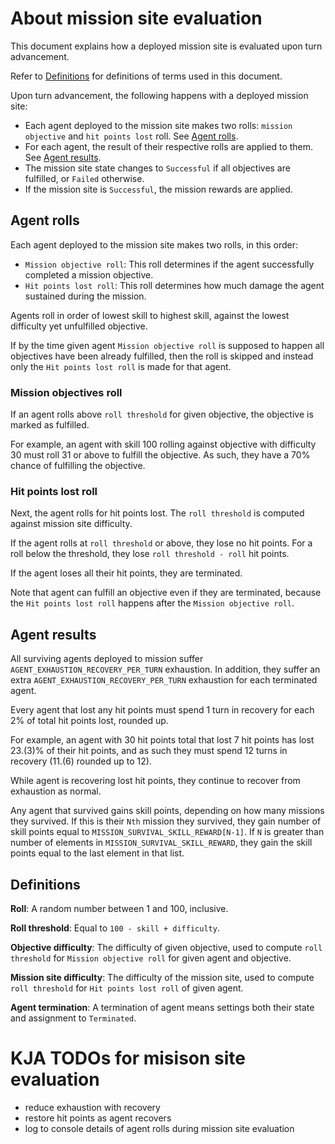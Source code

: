 # About mission site evaluation

This document explains how a deployed mission site is evaluated upon turn advancement.

Refer to [Definitions](#definitions) for definitions of terms used in this document.

Upon turn advancement, the following happens with a deployed mission site:

- Each agent deployed to the mission site makes two rolls: `mission objective` and `hit points lost` roll.
  See [Agent rolls](#agent-rolls).
- For each agent, the result of their respective rolls are applied to them. See [Agent results](#agent-results).
- The mission site state changes to `Successful` if all objectives are fulfilled, or `Failed` otherwise.
- If the mission site is `Successful`, the mission rewards are applied.

## Agent rolls

Each agent deployed to the mission site makes two rolls, in this order:

- `Mission objective roll`: This roll determines if the agent successfully completed a mission objective.
- `Hit points lost roll`: This roll determines how much damage the agent sustained during the mission.

Agents roll in order of lowest skill to highest skill, against the lowest difficulty yet unfulfilled objective.

If by the time given agent `Mission objective roll` is supposed to happen all objectives have been already fulfilled,
then the roll is skipped and instead only the `Hit points lost roll` is made for that agent.

### Mission objectives roll

If an agent rolls above `roll threshold` for given objective, the objective is marked as fulfilled.

For example, an agent with skill 100 rolling against objective with difficulty 30 must roll 31 or above to
fulfill the objective. As such, they have a 70% chance of fulfilling the objective.

### Hit points lost roll

Next, the agent rolls for hit points lost. The `roll threshold` is computed against mission site difficulty.

If the agent rolls at `roll threshold` or above, they lose no hit points. For a roll below the threshold,
they lose `roll threshold - roll` hit points.

If the agent loses all their hit points, they are terminated.

Note that agent can fulfill an objective even if they are terminated, because the `Hit points lost roll`
happens after the `Mission objective roll`.

## Agent results

All surviving agents deployed to mission suffer `AGENT_EXHAUSTION_RECOVERY_PER_TURN` exhaustion.
In addition, they suffer an extra `AGENT_EXHAUSTION_RECOVERY_PER_TURN` exhaustion for each terminated agent.

Every agent that lost any hit points must spend 1 turn in recovery for each 2% of total hit points lost, rounded up.

For example, an agent with 30 hit points total that lost 7 hit points has lost 23.(3)% of their hit points, and as such
they must spend 12 turns in recovery (11.(6) rounded up to 12).

While agent is recovering lost hit points, they continue to recover from exhaustion as normal.

Any agent that survived gains skill points, depending on how many missions they survived.
If this is their `Nth` mission they survived, they gain number of skill points equal to `MISSION_SURVIVAL_SKILL_REWARD[N-1]`.
If `N` is greater than number of elements in `MISSION_SURVIVAL_SKILL_REWARD`, they gain the skill points equal to
the last element in that list.

## Definitions

**Roll**: A random number between 1 and 100, inclusive.

**Roll threshold**: Equal to `100 - skill + difficulty`.

**Objective difficulty**: The difficulty of given objective, used to compute `roll threshold` for `Mission objective roll`
for given agent and objective.

**Mission site difficulty**: The difficulty of the mission site, used to compute `roll threshold`
for `Hit points lost roll` of given agent.

**Agent termination**: A termination of agent means settings both their state and assignment to `Terminated`.

# KJA TODOs for misison site evaluation

- reduce exhaustion with recovery
- restore hit points as agent recovers
- log to console details of agent rolls during mission site evaluation
